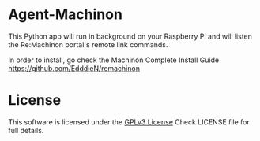 # Agent-Machinon

This Python app will run in background on your Raspberry Pi and will listen the Re:Machinon portal's remote link commands.

In order to install, go check the Machinon Complete Install Guide
https://github.com/EdddieN/remachinon

# License

This software is licensed under the [GPLv3 License](https://www.gnu.org/licenses/gpl-3.0.html)
Check LICENSE file for full details.

